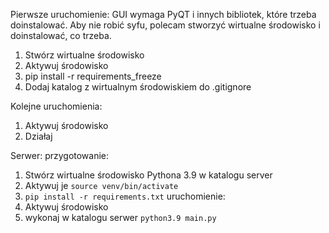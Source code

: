 Pierwsze uruchomienie:
GUI wymaga PyQT i innych bibliotek, które trzeba doinstalować.
Aby nie robić syfu, polecam stworzyć wirtualne środowisko i doinstalować, co trzeba.

1. Stwórz wirtualne środowisko
2. Aktywuj środowisko
3. pip install -r requirements_freeze
4. Dodaj katalog z wirtualnym środowiskiem do .gitignore

Kolejne uruchomienia:
1. Aktywuj środowisko
2. Działaj

Serwer:
przygotowanie:
1. Stwórz wirtualne środowisko Pythona 3.9 w katalogu server
2. Aktywuj je `source venv/bin/activate`
3. `pip install -r requirements.txt`
uruchomienie:
1. Aktywuj środowisko
2. wykonaj w katalogu serwer `python3.9 main.py`